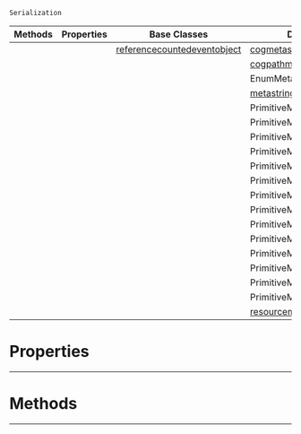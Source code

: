  `Serialization`

|Methods|Properties|Base Classes|Derived Classes|
|---|---|---|---|
| | |[referencecountedeventobject](https://github.com/ArendDanielek/ZeroDocsTest/blob/master/code_reference/class_reference/referencecountedeventobject.markdown)|[cogmetaserialization](https://github.com/ArendDanielek/ZeroDocsTest/blob/master/code_reference/class_reference/cogmetaserialization.markdown)|
| | | |[cogpathmetaserialization](https://github.com/ArendDanielek/ZeroDocsTest/blob/master/code_reference/class_reference/cogpathmetaserialization.markdown)|
| | | |EnumMetaSerialization|
| | | |[metastringserialization](https://github.com/ArendDanielek/ZeroDocsTest/blob/master/code_reference/class_reference/metastringserialization.markdown)|
| | | |PrimitiveMetaSerializationBoolean|
| | | |PrimitiveMetaSerializationInteger|
| | | |PrimitiveMetaSerializationInteger2|
| | | |PrimitiveMetaSerializationInteger3|
| | | |PrimitiveMetaSerializationInteger4|
| | | |PrimitiveMetaSerializationMat2|
| | | |PrimitiveMetaSerializationMat3|
| | | |PrimitiveMetaSerializationMat4|
| | | |PrimitiveMetaSerializationQuat|
| | | |PrimitiveMetaSerializationReal|
| | | |PrimitiveMetaSerializationReal2|
| | | |PrimitiveMetaSerializationReal3|
| | | |PrimitiveMetaSerializationReal4|
| | | |PrimitiveMetaSerializationString|
| | | |[resourcemetaserialization](https://github.com/ArendDanielek/ZeroDocsTest/blob/master/code_reference/class_reference/resourcemetaserialization.markdown)|


 #  Properties


---  
 #  Methods


---  
 
  
  
  
  
  
  
  

 